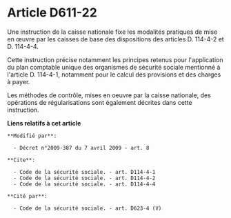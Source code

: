 # Article D611-22

Une instruction de la caisse nationale fixe les modalités pratiques de mise en œuvre par les caisses de base des dispositions
des articles D. 114-4-2 et D. 114-4-4. 

Cette instruction précise notamment les principes retenus pour l'application du plan comptable unique des organismes de
sécurité sociale mentionné à l'article D. 114-4-1, notamment pour le calcul des provisions et des charges à payer. 

Les méthodes de contrôle, mises en oeuvre par la caisse nationale, des opérations de régularisations sont également décrites
dans cette instruction.

**Liens relatifs à cet article**

	**Modifié par**:

	  - Décret n°2009-387 du 7 avril 2009 - art. 8

	**Cite**:

	  - Code de la sécurité sociale. - art. D114-4-1
	  - Code de la sécurité sociale. - art. D114-4-2
	  - Code de la sécurité sociale. - art. D114-4-4

	**Cité par**:

	  - Code de la sécurité sociale. - art. D623-4 (V)
